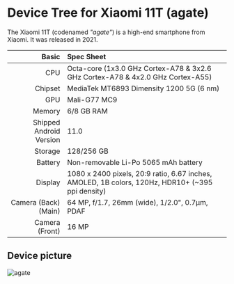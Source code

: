 
Device Tree for Xiaomi 11T (agate)
==========================================

The Xiaomi 11T (codenamed _"agate"_) is a high-end smartphone from Xiaomi.
It was released in 2021.

| Basic                   | Spec Sheet                                                                                                                     |
| -----------------------:|:------------------------------------------------------------------------------------------------------------------------------ |
| CPU                     | Octa-core (1x3.0 GHz Cortex-A78 & 3x2.6 GHz Cortex-A78 & 4x2.0 GHz Cortex-A55)                                                 |
| Chipset                 | MediaTek MT6893 Dimensity 1200 5G (6 nm)                                                                                       |
| GPU                     | Mali-G77 MC9                                                                                                                   |
| Memory                  | 6/8 GB RAM                                                                                                                     |
| Shipped Android Version | 11.0                                                                                                                           |
| Storage                 | 128/256 GB                                                                                                                     |
| Battery                 | Non-removable Li-Po 5065 mAh battery                                                                                           |
| Display                 | 1080 x 2400 pixels, 20:9 ratio, 6.67 inches, AMOLED, 1B colors, 120Hz, HDR10+ (~395 ppi density)                               |
| Camera (Back)(Main)     | 64 MP, f/1.7, 26mm (wide), 1/2.0", 0.7µm, PDAF                                                                                 |
| Camera (Front)          | 16 MP                                                                                                                          |

## Device picture
![agate](https://images.frandroid.com/wp-content/uploads/2021/09/xiaomi-11t-frandroid-2021-1.png)
